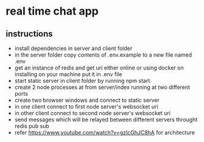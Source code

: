 # real time chat app

## instructions

* install dependencies in server and client folder
* in the server folder copy contents of .env.example to a new file named .env
* get an instance of redis and get uri either online or using docker on installing on your machine put it in .env file
* start static server in client folder by running npm start
* create 2 node processes at from server/index running at two different ports
* create two browser windows and connect to static server
* in one client connect to first node server's websocket uri
* in other client connect to second node server's websocket uri
* send messages which will be relayed between different servers throught redis pub sub 
* refer https://www.youtube.com/watch?v=gzIcGhJC8hA for architecture